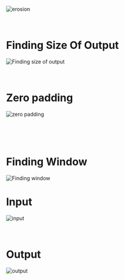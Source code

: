 
![erosion](https://user-images.githubusercontent.com/104631119/185799584-d27055b0-4190-498a-b959-04b848eac788.PNG)
<br/><br/>
<br/>
# Finding Size Of Output

![Finding size of output](https://user-images.githubusercontent.com/104631119/185799609-d8ac0018-296b-4b61-9bc1-db48b83d8cb5.png)
<br/>
<br/>
<br/>
# Zero padding
![zero padding](https://user-images.githubusercontent.com/104631119/185799614-0f7aa8c9-8423-4cb7-b5d5-d9d2bd58bcae.PNG)
<br/><br/>

<br/>
<br/>

# Finding Window
![Finding window](https://user-images.githubusercontent.com/104631119/185799761-a8247b04-1471-43ea-8512-0a2976ede20c.PNG)

# Input
![input](https://user-images.githubusercontent.com/104631119/185799798-f54b729e-1c50-49b7-bd2a-a2d4fab2f291.png)
<br/>
<br/>
<br/>
# Output
![output](https://user-images.githubusercontent.com/104631119/185799802-4a14f1e1-f944-47ac-9b7f-5d393350dff9.png)
